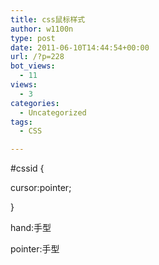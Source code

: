 ```yaml
---
title: css鼠标样式
author: w1100n
type: post
date: 2011-06-10T14:44:54+00:00
url: /?p=228
bot_views:
  - 11
views:
  - 3
categories:
  - Uncategorized
tags:
  - CSS

---
```

#cssid {
  
cursor:pointer;
  
}

hand:手型
  
pointer:手型